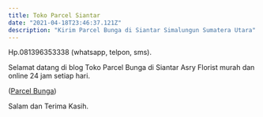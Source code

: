 ```yaml
---
title: Toko Parcel Siantar
date: "2021-04-18T23:46:37.121Z"
description: "Kirim Parcel Bunga di Siantar Simalungun Sumatera Utara"
---
```


Hp.081396353338 (whatsapp, telpon, sms).

Selamat datang di blog Toko Parcel Bunga di Siantar Asry Florist murah dan online 24 jam setiap hari.

([Parcel Bunga](https://tokoparcelpekanbaru.github.io))

Salam dan Terima Kasih.
